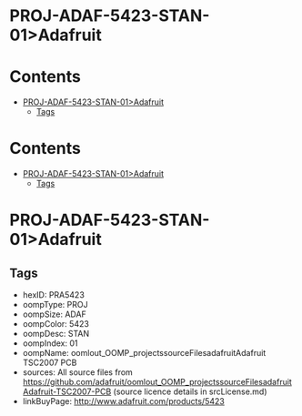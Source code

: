 
PROJ-ADAF-5423-STAN-01>Adafruit
===============================

Contents
========

* [PROJ-ADAF-5423-STAN-01>Adafruit](#proj-adaf-5423-stan-01adafruit)
	* [Tags](#tags)

Contents
========

* [PROJ-ADAF-5423-STAN-01>Adafruit](#proj-adaf-5423-stan-01adafruit)
	* [Tags](#tags)

# PROJ-ADAF-5423-STAN-01>Adafruit

## Tags

- hexID: PRA5423
- oompType: PROJ
- oompSize: ADAF
- oompColor: 5423
- oompDesc: STAN
- oompIndex: 01
- oompName: oomlout_OOMP_projectssourceFilesadafruitAdafruit TSC2007 PCB
- sources: All source files from https://github.com/adafruit/oomlout_OOMP_projectssourceFilesadafruitAdafruit-TSC2007-PCB (source licence details in srcLicense.md)
- linkBuyPage: http://www.adafruit.com/products/5423
